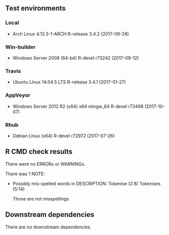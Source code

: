 ## Test environments

### Local
* Arch Linux 4.13.3-1-ARCH                         R-release 3.4.2  (2017-09-28)

### Win-builder
* Windows Server 2008 (64-bit)                     R-devel   r73242 (2017-09-12)

### Travis
* Ubuntu Linux 14.04.5 LTS                         R-release 3.4.1  (2017-01-27)

### AppVeyor
* Windows Server 2012 R2 (x64) x64 mingw_64        R-devel   r73498 (2017-10-07)

### Rhub
* Debian Linux (x64)                               R-devel   r72972 (2017-07-26)

## R CMD check results
There were no ERRORs or WARNINGs.

There was 1 NOTE:

* Possibly mis-spelled words in DESCRIPTION:
    Tokenise (2:8)
    Tokenises (5:14)

  Those are not misspellings

## Downstream dependencies
There are no downstream dependencies.
